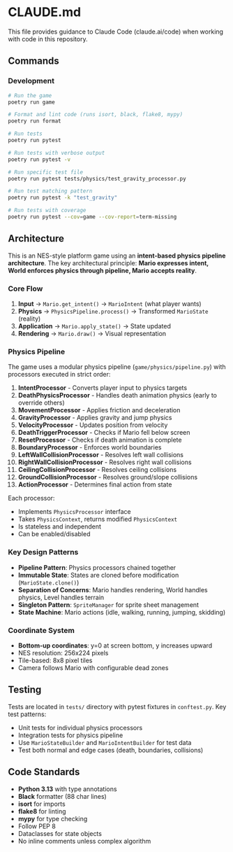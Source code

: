 # CLAUDE.md

This file provides guidance to Claude Code (claude.ai/code) when working with code in this repository.

## Commands

### Development

```bash
# Run the game
poetry run game

# Format and lint code (runs isort, black, flake8, mypy)
poetry run format

# Run tests
poetry run pytest

# Run tests with verbose output
poetry run pytest -v

# Run specific test file
poetry run pytest tests/physics/test_gravity_processor.py

# Run test matching pattern
poetry run pytest -k "test_gravity"

# Run tests with coverage
poetry run pytest --cov=game --cov-report=term-missing
```

## Architecture

This is an NES-style platform game using an **intent-based physics pipeline architecture**. The key architectural principle: **Mario expresses intent, World enforces physics through pipeline, Mario accepts reality**.

### Core Flow

1. **Input** → `Mario.get_intent()` → `MarioIntent` (what player wants)
2. **Physics** → `PhysicsPipeline.process()` → Transformed `MarioState` (reality)
3. **Application** → `Mario.apply_state()` → State updated
4. **Rendering** → `Mario.draw()` → Visual representation

### Physics Pipeline

The game uses a modular physics pipeline (`game/physics/pipeline.py`) with processors executed in strict order:

1. **IntentProcessor** - Converts player input to physics targets
2. **DeathPhysicsProcessor** - Handles death animation physics (early to override others)
3. **MovementProcessor** - Applies friction and deceleration
4. **GravityProcessor** - Applies gravity and jump physics
5. **VelocityProcessor** - Updates position from velocity
6. **DeathTriggerProcessor** - Checks if Mario fell below screen
7. **ResetProcessor** - Checks if death animation is complete
8. **BoundaryProcessor** - Enforces world boundaries
9. **LeftWallCollisionProcessor** - Resolves left wall collisions
10. **RightWallCollisionProcessor** - Resolves right wall collisions
11. **CeilingCollisionProcessor** - Resolves ceiling collisions
12. **GroundCollisionProcessor** - Resolves ground/slope collisions
13. **ActionProcessor** - Determines final action from state

Each processor:

- Implements `PhysicsProcessor` interface
- Takes `PhysicsContext`, returns modified `PhysicsContext`
- Is stateless and independent
- Can be enabled/disabled

### Key Design Patterns

- **Pipeline Pattern**: Physics processors chained together
- **Immutable State**: States are cloned before modification (`MarioState.clone()`)
- **Separation of Concerns**: Mario handles rendering, World handles physics, Level handles terrain
- **Singleton Pattern**: `SpriteManager` for sprite sheet management
- **State Machine**: Mario actions (idle, walking, running, jumping, skidding)

### Coordinate System

- **Bottom-up coordinates**: y=0 at screen bottom, y increases upward
- NES resolution: 256x224 pixels
- Tile-based: 8x8 pixel tiles
- Camera follows Mario with configurable dead zones

## Testing

Tests are located in `tests/` directory with pytest fixtures in `conftest.py`. Key test patterns:

- Unit tests for individual physics processors
- Integration tests for physics pipeline
- Use `MarioStateBuilder` and `MarioIntentBuilder` for test data
- Test both normal and edge cases (death, boundaries, collisions)

## Code Standards

- **Python 3.13** with type annotations
- **Black** formatter (88 char lines)
- **isort** for imports
- **flake8** for linting
- **mypy** for type checking
- Follow PEP 8
- Dataclasses for state objects
- No inline comments unless complex algorithm
